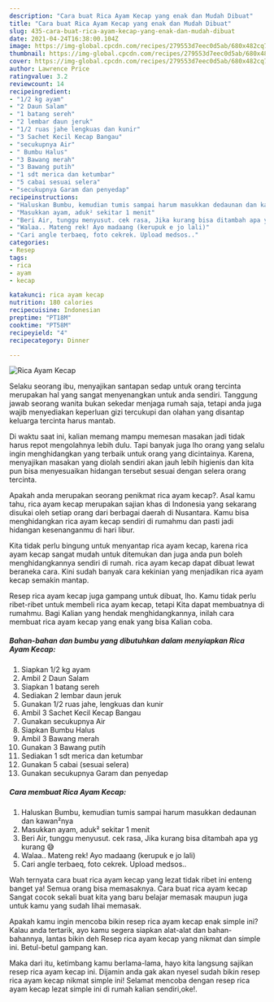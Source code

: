 ```yaml
---
description: "Cara buat Rica Ayam Kecap yang enak dan Mudah Dibuat"
title: "Cara buat Rica Ayam Kecap yang enak dan Mudah Dibuat"
slug: 435-cara-buat-rica-ayam-kecap-yang-enak-dan-mudah-dibuat
date: 2021-04-24T16:38:00.104Z
image: https://img-global.cpcdn.com/recipes/279553d7eec0d5ab/680x482cq70/rica-ayam-kecap-foto-resep-utama.jpg
thumbnail: https://img-global.cpcdn.com/recipes/279553d7eec0d5ab/680x482cq70/rica-ayam-kecap-foto-resep-utama.jpg
cover: https://img-global.cpcdn.com/recipes/279553d7eec0d5ab/680x482cq70/rica-ayam-kecap-foto-resep-utama.jpg
author: Lawrence Price
ratingvalue: 3.2
reviewcount: 14
recipeingredient:
- "1/2 kg ayam"
- "2 Daun Salam"
- "1 batang sereh"
- "2 lembar daun jeruk"
- "1/2 ruas jahe lengkuas dan kunir"
- "3 Sachet Kecil Kecap Bangau"
- "secukupnya Air"
- " Bumbu Halus"
- "3 Bawang merah"
- "3 Bawang putih"
- "1 sdt merica dan ketumbar"
- "5 cabai sesuai selera"
- "secukupnya Garam dan penyedap"
recipeinstructions:
- "Haluskan Bumbu, kemudian tumis sampai harum masukkan dedaunan dan kawan²nya"
- "Masukkan ayam, aduk² sekitar 1 menit"
- "Beri Air, tunggu menyusut. cek rasa, Jika kurang bisa ditambah apa yg kurang 😅"
- "Walaa.. Mateng rek! Ayo madaang (kerupuk e jo lali)"
- "Cari angle terbaeq, foto cekrek. Upload medsos.."
categories:
- Resep
tags:
- rica
- ayam
- kecap

katakunci: rica ayam kecap 
nutrition: 180 calories
recipecuisine: Indonesian
preptime: "PT18M"
cooktime: "PT58M"
recipeyield: "4"
recipecategory: Dinner

---
```



![Rica Ayam Kecap](https://img-global.cpcdn.com/recipes/279553d7eec0d5ab/680x482cq70/rica-ayam-kecap-foto-resep-utama.jpg)

Selaku seorang ibu, menyajikan santapan sedap untuk orang tercinta merupakan hal yang sangat menyenangkan untuk anda sendiri. Tanggung jawab seorang  wanita bukan sekedar menjaga rumah saja, tetapi anda juga wajib menyediakan keperluan gizi tercukupi dan olahan yang disantap keluarga tercinta harus mantab.

Di waktu  saat ini, kalian memang mampu memesan masakan jadi tidak harus repot mengolahnya lebih dulu. Tapi banyak juga lho orang yang selalu ingin menghidangkan yang terbaik untuk orang yang dicintainya. Karena, menyajikan masakan yang diolah sendiri akan jauh lebih higienis dan kita pun bisa menyesuaikan hidangan tersebut sesuai dengan selera orang tercinta. 



Apakah anda merupakan seorang penikmat rica ayam kecap?. Asal kamu tahu, rica ayam kecap merupakan sajian khas di Indonesia yang sekarang disukai oleh setiap orang dari berbagai daerah di Nusantara. Kamu bisa menghidangkan rica ayam kecap sendiri di rumahmu dan pasti jadi hidangan kesenanganmu di hari libur.

Kita tidak perlu bingung untuk menyantap rica ayam kecap, karena rica ayam kecap sangat mudah untuk ditemukan dan juga anda pun boleh menghidangkannya sendiri di rumah. rica ayam kecap dapat dibuat lewat beraneka cara. Kini sudah banyak cara kekinian yang menjadikan rica ayam kecap semakin mantap.

Resep rica ayam kecap juga gampang untuk dibuat, lho. Kamu tidak perlu ribet-ribet untuk membeli rica ayam kecap, tetapi Kita dapat membuatnya di rumahmu. Bagi Kalian yang hendak menghidangkannya, inilah cara membuat rica ayam kecap yang enak yang bisa Kalian coba.

<!--inarticleads1-->

##### Bahan-bahan dan bumbu yang dibutuhkan dalam menyiapkan Rica Ayam Kecap:

1. Siapkan 1/2 kg ayam
1. Ambil 2 Daun Salam
1. Siapkan 1 batang sereh
1. Sediakan 2 lembar daun jeruk
1. Gunakan 1/2 ruas jahe, lengkuas dan kunir
1. Ambil 3 Sachet Kecil Kecap Bangau
1. Gunakan secukupnya Air
1. Siapkan  Bumbu Halus
1. Ambil 3 Bawang merah
1. Gunakan 3 Bawang putih
1. Sediakan 1 sdt merica dan ketumbar
1. Gunakan 5 cabai (sesuai selera)
1. Gunakan secukupnya Garam dan penyedap




<!--inarticleads2-->

##### Cara membuat Rica Ayam Kecap:

1. Haluskan Bumbu, kemudian tumis sampai harum masukkan dedaunan dan kawan²nya
1. Masukkan ayam, aduk² sekitar 1 menit
1. Beri Air, tunggu menyusut. cek rasa, Jika kurang bisa ditambah apa yg kurang 😅
1. Walaa.. Mateng rek! Ayo madaang (kerupuk e jo lali)
1. Cari angle terbaeq, foto cekrek. Upload medsos..




Wah ternyata cara buat rica ayam kecap yang lezat tidak ribet ini enteng banget ya! Semua orang bisa memasaknya. Cara buat rica ayam kecap Sangat cocok sekali buat kita yang baru belajar memasak maupun juga untuk kamu yang sudah lihai memasak.

Apakah kamu ingin mencoba bikin resep rica ayam kecap enak simple ini? Kalau anda tertarik, ayo kamu segera siapkan alat-alat dan bahan-bahannya, lantas bikin deh Resep rica ayam kecap yang nikmat dan simple ini. Betul-betul gampang kan. 

Maka dari itu, ketimbang kamu berlama-lama, hayo kita langsung sajikan resep rica ayam kecap ini. Dijamin anda gak akan nyesel sudah bikin resep rica ayam kecap nikmat simple ini! Selamat mencoba dengan resep rica ayam kecap lezat simple ini di rumah kalian sendiri,oke!.

